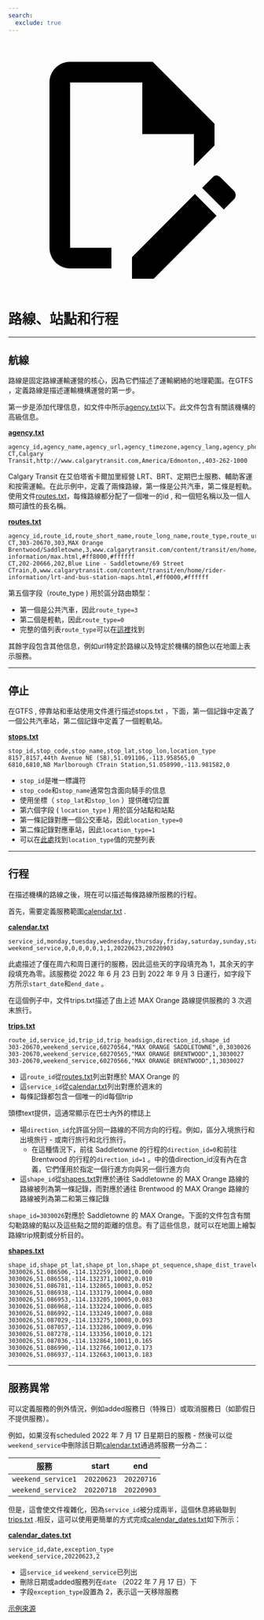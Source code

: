 ```yaml
---
search:
  exclude: true
---
```


<a class="pencil-link" href="https://github.com/MobilityData/gtfs.org/edit/main/docs/schedule/examples/routes-stops-trips.md" title="Edit this page" target="_blank">
    <svg class="pencil" xmlns="http://www.w3.org/2000/svg" viewBox="0 0 24 24"><path d="M10 20H6V4h7v5h5v3.1l2-2V8l-6-6H6c-1.1 0-2 .9-2 2v16c0 1.1.9 2 2 2h4v-2m10.2-7c.1 0 .3.1.4.2l1.3 1.3c.2.2.2.6 0 .8l-1 1-2.1-2.1 1-1c.1-.1.2-.2.4-.2m0 3.9L14.1 23H12v-2.1l6.1-6.1 2.1 2.1Z"></path></svg>
  </a>

# 路線、站點和行程

<hr/>

## 航線

路線是固定路線運輸運營的核心，因為它們描述了運輸網絡的地理範圍。在GTFS ，定義路線是描述運輸機構運營的第一步。

第一步是添加代理信息，如文件中所示[agency.txt](../../reference/#agencytxt)以下。此文件包含有關該機構的高級信息。

[**agency.txt**](../../reference/#agencytxt)

    agency_id,agency_name,agency_url,agency_timezone,agency_lang,agency_phone
    CT,Calgary Transit,http://www.calgarytransit.com,America/Edmonton,,403-262-1000

Calgary Transit 在艾伯塔省卡爾加里經營 LRT、BRT、定期巴士服務、輔助客運和按需運輸。在此示例中，定義了兩條路線，第一條是公共汽車，第二條是輕軌。使用文件[routes.txt](../../reference/#routestxt)，每條路線都分配了一個唯一的id , 和一個短名稱以及一個人類可讀性的長名稱。

[**routes.txt**](../../reference/#routestxt)

    agency_id,route_id,route_short_name,route_long_name,route_type,route_url,route_color,route_text_color
    CT,303-20670,303,MAX Orange Brentwood/Saddletowne,3,www.calgarytransit.com/content/transit/en/home/rider-information/max.html,#ff8000,#ffffff
    CT,202-20666,202,Blue Line - Saddletowne/69 Street CTrain,0,www.calgarytransit.com/content/transit/en/home/rider-information/lrt-and-bus-station-maps.html,#ff0000,#ffffff

第五個字段（route_type ) 用於區分路由類型：

- 第一個是公共汽車，因此`route_type=3`
- 第二個是輕軌，因此`route_type=0`
- 完整的值列表`route_type`可以在[這裡](../../reference/#routestxt)找到

其餘字段包含其他信息，例如url特定於路線以及特定於機構的顏色以在地圖上表示服務。

<hr/>

## 停止

在GTFS , 停靠站和車站使用文件進行描述stops.txt ，下面，第一個記錄中定義了一個公共汽車站，第二個記錄中定義了一個輕軌站。

[**stops.txt**](../../reference/#stopstxt)

    stop_id,stop_code,stop_name,stop_lat,stop_lon,location_type
    8157,8157,44th Avenue NE (SB),51.091106,-113.958565,0
    6810,6810,NB Marlborough CTrain Station,51.058990,-113.981582,0

- `stop_id`是唯一標識符
- `stop_code`和`stop_name`通常包含面向騎手的信息
- 使用坐標（ `stop_lat`和`stop_lon` ）提供確切位置
- 第六個字段 ( `location_type` ) 用於區分站點和站點
- 第一條記錄對應一個公交車站，因此`location_type=0`
- 第二條記錄對應車站，因此`location_type=1`
- 可以在[此處](../../reference/stopstxt)找到`location_type`值的完整列表

<hr/>

## 行程

在描述機構的路線之後，現在可以描述每條路線所服務的行程。

首先，需要定義服務範圍[calendar.txt](../../reference/#calendartxt) .

[**calendar.txt**](../../reference/#calendartxt)

    service_id,monday,tuesday,wednesday,thursday,friday,saturday,sunday,start_date,end_date
    weekend_service,0,0,0,0,0,1,1,20220623,20220903

此處描述了僅在周六和周日運行的服務，因此這些天的字段填充為 1，其余天的字段填充為零。該服務從 2022 年 6 月 23 日到 2022 年 9 月 3 日運行，如字段下方所示`start_date`和`end_date` 。

在這個例子中，文件trips.txt描述了由上述 MAX Orange 路線提供服務的 3 次週末旅行。

[**trips.txt**](../../reference/#tripstxt)

    route_id,service_id,trip_id,trip_headsign,direction_id,shape_id
    303-20670,weekend_service,60270564,"MAX ORANGE SADDLETOWNE",0,3030026
    303-20670,weekend_service,60270565,"MAX ORANGE BRENTWOOD",1,3030027
    303-20670,weekend_service,60270566,"MAX ORANGE BRENTWOOD",1,3030027

- 這`route_id`從[routes.txt](../../reference/#routestxt)列出對應於 MAX Orange 的
- 這`service_id`從[calendar.txt](../../reference/#calendartxt)列出對應於週末的
- 每條記錄都包含一個唯一的id每個trip

頭標text提供，這通常顯示在巴士內外的標誌上

- 場`direction_id`允許區分同一路線的不同方向的行程。例如，區分入境旅行和出境旅行 - 或南行旅行和北行旅行。
  - 在這種情況下，前往 Saddletowne 的行程的`direction_id=0`和前往 Brentwood 的行程的`direction_id=1` 。中的值direction_id沒有內在含義，它們僅用於指定一個行進方向與另一個行進方向
- 這`shape_id`從[shapes.txt](../../reference/#shapestxt)對應於通往 Saddletowne 的 MAX Orange 路線的路線被列為第一條記錄，而對應於通往 Brentwood 的 MAX Orange 路線的路線被列為第二和第三條記錄

`shape_id=3030026`對應於 Saddletowne 的 MAX Orange。下面的文件包含有關勾勒路線的點以及這些點之間的距離的信息。有了這些信息，就可以在地圖上繪製路線trip規劃或分析目的。

[**shapes.txt**](../../reference/#shapestxt)

    shape_id,shape_pt_lat,shape_pt_lon,shape_pt_sequence,shape_dist_traveled
    3030026,51.086506,-114.132259,10001,0.000
    3030026,51.086558,-114.132371,10002,0.010
    3030026,51.086781,-114.132865,10003,0.052
    3030026,51.086938,-114.133179,10004,0.080
    3030026,51.086953,-114.133205,10005,0.083
    3030026,51.086968,-114.133224,10006,0.085
    3030026,51.086992,-114.133249,10007,0.088
    3030026,51.087029,-114.133275,10008,0.093
    3030026,51.087057,-114.133286,10009,0.096
    3030026,51.087278,-114.133356,10010,0.121
    3030026,51.087036,-114.132864,10011,0.165
    3030026,51.086990,-114.132766,10012,0.173
    3030026,51.086937,-114.132663,10013,0.183

<hr/>

## 服務異常

可以定義服務的例外情況，例如added服務日（特殊日）或取消服務日（如節假日不提供服務）。

例如，如果沒有scheduled 2022 年 7 月 17 日星期日的服務 - 然後可以從`weekend_service`中刪除該日期[calendar.txt](../../reference/#calendartxt)通過將服務一分為二：

| 服務                 | start      | end        |
| ------------------ | ---------- | ---------- |
| `weekend_service1` | `20220623` | `20220716` |
| `weekend_service2` | `20220718` | `20220903` |

但是，這會使文件複雜化，因為`service_id`被分成兩半，這個休息將級聯到[trips.txt](../../reference/#tripstxt) .相反，這可以使用更簡單的方式完成[calendar_dates.txt](../../reference/#calendar_datestxt)如下所示：

[**calendar_dates.txt**](../../reference/#calendar_datestxt)

    service_id,date,exception_type
    weekend_service,20220623,2

- 這`service_id` `weekend_service`已列出
- 刪除日期或added服務列在`date` （2022 年 7 月 17 日）下
- 字段`exception_type`設置為 2，表示這一天移除服務

[示例來源](https://data.calgary.ca/download/npk7-z3bj/application%2Fzip)
